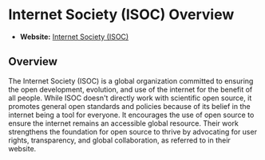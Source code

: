 # Internet Society (ISOC) Overview

- **Website:** [Internet Society (ISOC)](https://www.internetsociety.org/)

## Overview

The Internet Society (ISOC) is a global organization committed to ensuring the open development, evolution, and use of the internet for the benefit of all people. While ISOC doesn't directly work with scientific open source, it promotes general open standards and policies because of its belief in the internet being a tool for everyone. It encourages the use of open source to ensure the internet remains an accessible global resource. Their work strengthens the foundation for open source to thrive by advocating for user rights, transparency, and global collaboration, as referred to in their website.
